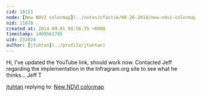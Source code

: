 ```yaml
---
cid: 10151
node: [New NDVI colormap](../notes/cfastie/08-26-2014/new-ndvi-colormap)
nid: 11078
created_at: 2014-09-01 08:56:35 +0000
timestamp: 1409561795
uid: 332824
author: [jtuhtan](../profile/jtuhtan)
---
```


Hi, I've updated the YouTube link, should work now. Contacted Jeff regarding the implementation in the Infragram.org site to see what he thinks... Jeff T

[jtuhtan](../profile/jtuhtan) replying to: [New NDVI colormap](../notes/cfastie/08-26-2014/new-ndvi-colormap)

